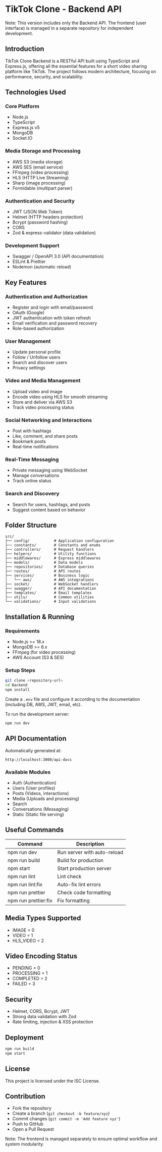 # TikTok Clone - Backend API

Note: This version includes only the Backend API. The frontend (user interface) is managed in a separate repository for independent development.

## Introduction

TikTok Clone Backend is a RESTful API built using TypeScript and Express.js, offering all the essential features for a short video sharing platform like TikTok. The project follows modern architecture, focusing on performance, security, and scalability.

## Technologies Used

### Core Platform

- Node.js
- TypeScript
- Express.js v5
- MongoDB
- Socket.IO

### Media Storage and Processing

- AWS S3 (media storage)
- AWS SES (email service)
- FFmpeg (video processing)
- HLS (HTTP Live Streaming)
- Sharp (image processing)
- Formidable (multipart parser)

### Authentication and Security

- JWT (JSON Web Token)
- Helmet (HTTP headers protection)
- Bcrypt (password hashing)
- CORS
- Zod & express-validator (data validation)

### Development Support

- Swagger / OpenAPI 3.0 (API documentation)
- ESLint & Prettier
- Nodemon (automatic reload)

## Key Features

### Authentication and Authorization

- Register and login with email/password
- OAuth (Google)
- JWT authentication with token refresh
- Email verification and password recovery
- Role-based authorization

### User Management

- Update personal profile
- Follow / Unfollow users
- Search and discover users
- Privacy settings

### Video and Media Management

- Upload video and image
- Encode video using HLS for smooth streaming
- Store and deliver via AWS S3
- Track video processing status

### Social Networking and Interactions

- Post with hashtags
- Like, comment, and share posts
- Bookmark posts
- Real-time notifications

### Real-Time Messaging

- Private messaging using WebSocket
- Manage conversations
- Track online status

### Search and Discovery

- Search for users, hashtags, and posts
- Suggest content based on behavior

## Folder Structure

```
src/
├── config/           # Application configuration
├── constants/        # Constants and enums
├── controllers/      # Request handlers
├── helpers/          # Utility functions
├── middlewares/      # Express middlewares
├── models/           # Data models
├── repositories/     # Database queries
├── routes/           # API routes
├── services/         # Business logic
│   └── aws/          # AWS integrations
├── socket/           # WebSocket handlers
├── swagger/          # API documentation
├── templates/        # Email templates
├── utils/            # Common utilities
└── validations/      # Input validations
```

## Installation & Running

### Requirements

- Node.js >= 18.x
- MongoDB >= 6.x
- FFmpeg (for video processing)
- AWS Account (S3 & SES)

### Setup Steps

```bash
git clone <repository-url>
cd Backend
npm install
```

Create a `.env` file and configure it according to the documentation (including DB, AWS, JWT, email, etc).

To run the development server:

```bash
npm run dev
```

## API Documentation

Automatically generated at:

```
http://localhost:3000/api-docs
```

### Available Modules

- Auth (Authentication)
- Users (User profiles)
- Posts (Videos, interactions)
- Media (Uploads and processing)
- Search
- Conversations (Messaging)
- Static (Static file serving)

## Useful Commands

| Command               | Description                 |
| --------------------- | --------------------------- |
| npm run dev           | Run server with auto-reload |
| npm run build         | Build for production        |
| npm start             | Start production server     |
| npm run lint          | Lint check                  |
| npm run lint\:fix     | Auto-fix lint errors        |
| npm run prettier      | Check code formatting       |
| npm run prettier\:fix | Fix formatting              |

## Media Types Supported

- IMAGE = 0
- VIDEO = 1
- HLS_VIDEO = 2

## Video Encoding Status

- PENDING = 0
- PROCESSING = 1
- COMPLETED = 2
- FAILED = 3

## Security

- Helmet, CORS, Bcrypt, JWT
- Strong data validation with Zod
- Rate limiting, injection & XSS protection

## Deployment

```bash
npm run build
npm start
```

## License

This project is licensed under the ISC License.

## Contribution

- Fork the repository
- Create a branch (`git checkout -b feature/xyz`)
- Commit changes (`git commit -m 'Add feature xyz'`)
- Push to GitHub
- Open a Pull Request

Note: The frontend is managed separately to ensure optimal workflow and system modularity.
